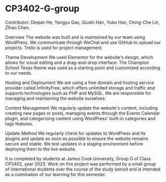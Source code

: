# CP3402-G-group
Contributor: Deqian He, Yangyu Gao, Qiushi Han, Yubo Han, Ching-Che Lin, ZIhao Chen.

Overview
The website was built and is maintained by our team using WordPress. We communicate through WeChat and use GitHub to upload our projects. Trello is used for project management.

Theme Development
We used Elementor for the website's design, which allows for visual editing and a drag-and-drop interface. The Champion School Texas theme was used as a starting point and customized according to our needs.

Hosting and Deployment
We are using a free domain and hosting service provider called InfinityFree, which offers unlimited storage and traffic and supports technologies such as PHP and MySQL. We are responsible for managing and maintaining the website ourselves.

Content Management
We regularly update the website's content, including creating new pages or posts, managing events through the Events Calendar plugin, and categorizing content using WordPress' built-in categories and tags features.

Update Method
We regularly check for updates to WordPress and its plugins and update as soon as possible to ensure the website remains secure and stable. We test updates in a staging environment before deploying them to the live website.

It is completed by students at James Cook University, Group G of Class CP3402, year 2023. Work on this project was performed by a small group of international students over the course of the study period and is intended as a culmination of our learning for this semester.
